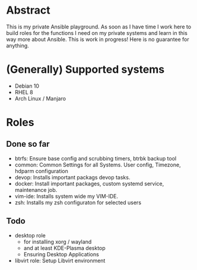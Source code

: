 # Abstract

This is my private Ansible playground. As soon as I have time I work here to build roles for the functions I need on my private systems and learn in this way more about Ansible. This is work in progress! Here is no guarantee for anything.

# (Generally) Supported systems

* Debian 10
* RHEL 8
* Arch Linux / Manjaro

# Roles

## Done so far

* btrfs: Ensure base config and scrubbing timers, btrbk backup tool
* common: Common Settings for all Systems.  User config, Timezone, hdparm configuration
* devop: Installs important packags devop tasks.
* docker: Install important packages, custom systemd service, maintenance job.
* vim-ide: Installs system wide my VIM-IDE.
* zsh: Installs my zsh configuraton for selected users

## Todo

* desktop role 
  * for installing xorg / wayland 
  * and at least KDE-Plasma desktop
  * Ensuring Desktop Applications
* libvirt role: Setup Libvirt environment
